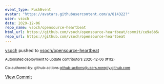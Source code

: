 ```yaml
---
event_type: PushEvent
avatar: "https://avatars.githubusercontent.com/u/814322?"
user: vsoch
date: 2020-12-06
repo_name: vsoch/opensource-heartbeat
html_url: https://github.com/vsoch/opensource-heartbeat/commit/ce9a6b5ac2811739db347b8b112ded6430bff890
repo_url: https://github.com/vsoch/opensource-heartbeat
---
```


<a href='https://github.com/vsoch' target='_blank'>vsoch</a> pushed to <a href='https://github.com/vsoch/opensource-heartbeat' target='_blank'>vsoch/opensource-heartbeat</a>

<small>Automated deployment to update contributors 2020-12-06 (#112)

Co-authored-by: github-actions <github-actions@users.noreply.github.com></small>

<a href='https://github.com/vsoch/opensource-heartbeat/commit/ce9a6b5ac2811739db347b8b112ded6430bff890' target='_blank'>View Commit</a>